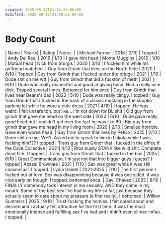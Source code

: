 ```yaml
---
created: 2025-08-12T21:14:33-06:00
modified: 2025-08-12T21:50:51-06:00
---
```


# Body Count

| Name                  | Year(s)         | Rating | Notes.    |
| Michael Farmer | 2016 | 2/10 | Topped |
| Andy Del Real    | 2016 | 1/10 | I gave him head |
Monte Muggins | 2016 | 1/10 | Mutual head |
Nick from Sturgis | 2020 | 3/10 | I fucked him while his girlfriend watched. |
Guy from Grindr that lives on the North Side | 2020 | 6/10 | Topped |
Guy from Grindr that I fucked under the bridge | 2021 | 1/10 | Dude shit on me wtf |
Guy from Grindr that did a fuckton of meth | 2021 | 6/10 | Dude was really respectful and good at giving head. Had a really nice dick. Topped several times, Bottomed for him once |
Guy from Grindr that lives near Beans's dad | 2023 | 5/10 | Dude was really clingy. I topped |
Guy from Grindr that i fucked in the back of a classic mustang in the shopko parking lot while he wore a cute dress | 2021 | 4/10 | I topped. He was weird. I felt unsafe tbh. but like... I'm not down for DL shit |
Old guy from grindr that gave me head on the west side | 2020 | 6/10 | Dude gave really good head but I couldn't get over the fact he was like 60 |
Big guy from grindr that gave me head in my living room | 2020 | 2/10 | Smelled horrible. Gave even worse head. |
Guy from Grindr that lives by PetCo | 2025 | 2/10 | Dude shit on me. WHY. Asked me to speak to him in Lakota while I was fucking him??? I topped |
Trans guy from Grindr that I fucked in the office if the Cave Collective | 2021| 4/10 | Bros pussy STANK like wild shit. Complete dead fish. I topped. |
Trans guy from Grindr that I fucked in the bus | 2025 | 6/10 | Great Communication. I'm just not that into bigger guys I guess? I topped |
Azazel Brownlee | 2021 | 7/10 | Sex was great while it was still consensual. I topped. |
Lydia Geidel | 2021-2025 | 7/10 | The first person I fucked out of love. Sex was disappointing because it was one sided. it was nice early on though. I topped, bottomed once. |
Gavi Chávez | 2025 | 8/10 | FINALLY somebody took interest in me sexually. AND they came in my mouth. Some of the best sex I've had in my life so far, just because they actually seem to care about my pleasure (a first really). I bottomed. |
Willow Summers | 2025 | 9/10 | Trust-fucking the homies. I felt cared about and desired and I actually felt attractive for the first time. It was the most emotionally intense and fulfilling sex I've had and I didn't even climac lmfao. I topped. |
